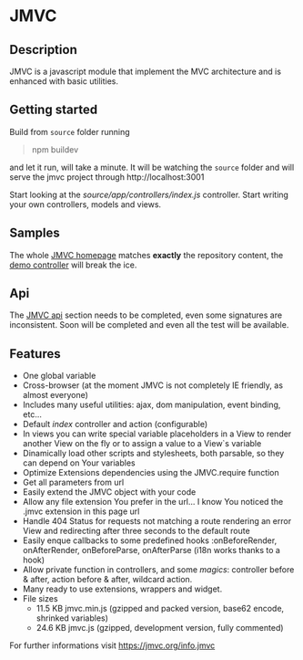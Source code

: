 JMVC
====

Description
-----------
JMVC is a javascript module that implement the MVC architecture and is enhanced with basic utilities.

Getting started
---------------
Build from `source` folder running

> npm buildev

and let it run, will take a minute. It will be watching the `source` folder and will serve the jmvc project through http://localhost:3001


Start looking at the *source/app/controllers/index.js* controller.
Start writing your own controllers, models and views.


Samples
-------
The whole <a href="https://www.jmvc.org/" target="_blank">JMVC homepage</a> matches **exactly** the repository content,
the <a href="https://www.jmvc.org/demo.jmvc" target="_blank">demo controller</a> will break the ice.

Api
---
The <a href="https://www.jmvc.org/api" target="_blank">JMVC api</a> section needs to be completed, even some signatures are inconsistent. Soon will be completed and
even all the test will be available.

Features
--------
- One global variable
- Cross-browser (at the moment JMVC is not completely IE friendly, as almost everyone)
- Includes many useful utilities: ajax, dom manipulation, event binding, etc...
- Default _index_ controller and action (configurable)
- In views you can write special variable placeholders in a View to render another View on the fly or to assign a value to a View`s variable
- Dinamically load other scripts and stylesheets, both parsable, so they can depend on Your variables
- Optimize Extensions dependencies using the JMVC.require function
- Get all parameters from url
- Easily extend the JMVC object with your code
- Allow any file extension You prefer in the url... I know You noticed the .jmvc extension in this page url
- Handle 404 Status for requests not matching a route rendering an error View and redirecting after three seconds to the default route
- Easily enque callbacks to some predefined hooks :onBeforeRender, onAfterRender, onBeforeParse, onAfterParse (i18n works thanks to a hook)
- Allow private function in controllers, and some *magics*: controller before & after, action before & after, wildcard action.
- Many ready to use extensions, wrappers and widget.
- File sizes
  - 11.5 KB jmvc.min.js (gzipped and packed version, base62 encode, shrinked variables)
  - 24.6 KB jmvc.js (gzipped, development version, fully commented)

For further informations visit <a href="https://www.jmvc.org/info.deinemutter" target="_blank">https://jmvc.org/info.jmvc</a>
